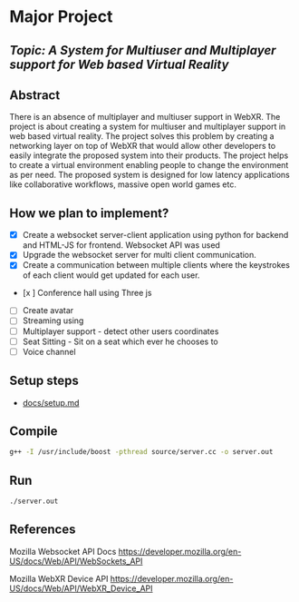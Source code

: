 # Major Project

## _Topic: A System for Multiuser and Multiplayer support for Web based Virtual Reality_

## Abstract

There is an absence of multiplayer and multiuser support in WebXR. The project is about creating a system for multiuser and multiplayer support in web based virtual reality. The project solves this problem by creating a networking layer on top of WebXR that would allow other developers to easily integrate the proposed system into their products. The project helps to create a virtual environment enabling people to change the environment as per need. The proposed system is designed for low latency applications like collaborative workflows, massive open world games etc.

## How we plan to implement?

- [x] Create a websocket server-client application using python for backend and HTML-JS for frontend. Websocket API was used
- [x] Upgrade the websocket server for multi client communication.
- [x] Create a communication between multiple clients where the keystrokes of each client would get updated for each user.
- [x ] Conference hall using Three js
- [ ] Create avatar
- [ ] Streaming using 
- [ ] Multiplayer support - detect other users coordinates
- [ ] Seat Sitting - Sit on a seat which ever he chooses to
- [ ] Voice channel 

## Setup steps

- [docs/setup.md](./docs/setup.md)

## Compile

```sh
g++ -I /usr/include/boost -pthread source/server.cc -o server.out
```

## Run

```sh
./server.out
```

## References

Mozilla Websocket API Docs
https://developer.mozilla.org/en-US/docs/Web/API/WebSockets_API

Mozilla WebXR Device API
https://developer.mozilla.org/en-US/docs/Web/API/WebXR_Device_API
